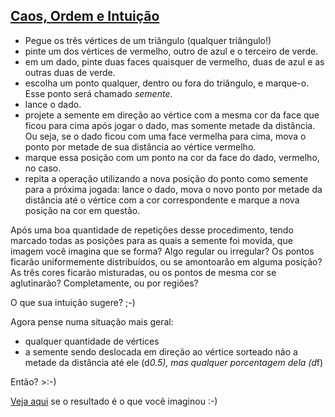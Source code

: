 ## [Caos, Ordem e Intuição](http://goo.gl/Hke2eo)

- Pegue os três vértices de um triângulo (qualquer triângulo!)
- pinte um dos vértices de vermelho, outro de azul e o terceiro de verde.
- em um dado, pinte duas faces quaisquer de vermelho, duas de azul e as outras duas de verde.
- escolha um ponto qualquer, dentro ou fora do triângulo, e marque-o. Esse ponto será chamado *semente*.
- lance o dado.
- projete a semente em direção ao vértice com a mesma cor da face que ficou para cima após jogar o dado, mas somente metade da distância. Ou seja, se o dado ficou com uma face vermelha para cima, mova o ponto por metade de sua distância ao vértice vermelho.
- marque essa posição com um ponto na cor da face do dado, vermelho, no caso.
- repita a operação utilizando a nova posição do ponto como semente para a próxima jogada: lance o dado, mova o novo ponto por metade da distância até o vértice com a cor correspondente e marque a nova posição na cor em questão.

Após uma boa quantidade de repetições desse procedimento, tendo marcado todas as posições para as quais a semente foi movida, que imagem você imagina que se forma?
Algo regular ou irregular?
Os pontos ficarão uniformemente distribuídos, ou se amontoarão em alguma posição?
As três cores ficarão misturadas, ou os pontos de mesma cor se aglutinarão? Completamente, ou por regiões?

O que sua intuição sugere? ;-)

Agora pense numa situação mais geral:

- qualquer quantidade de vértices
- a semente sendo deslocada em direção ao vértice sorteado não a metade da distância até ele (d*0.5), mas qualquer porcentagem dela (d*f)

Então? >:-)

[Veja aqui](http://goo.gl/Hke2eo) se o resultado é o que você imaginou :-)
